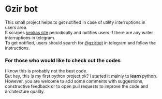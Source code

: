 # Gzir bot
This small project helps to get notified in case of utility interruptions in users area.<br>
It scrapes [veolias site](https://interactive.vjur.am/) periodically and notifies users if there are any water interruptions in telegram.<br>
To get notified, users should search for [@gzirbot](https://t.me/gzirbot) in telegram and follow the instructions.<br>
 
### For those who would like to check out the codes
I know this is probably not the best code.<br>
But hey, this is my first python project ok? I started it mainly to **learn** python.<br>
However, you are welcome to add some comments with suggestions, constructive feedback or to open pull requests to improve the code and architecture quality.
